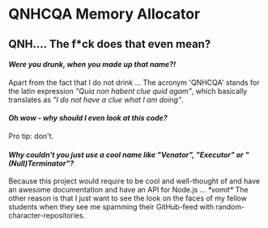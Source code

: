 # QNHCQA Memory Allocator

## QNH.... The f*ck does that even mean?
#### _Were you drunk, when you made up that name?!_
Apart from the fact that I do not drink ... The acronym 'QNHCQA' stands for  the latin expression _"Quia non habent clue quid agam"_, which basically translates as _"I do not have a clue what I am doing"_.

#### _Oh wow - why should I even look at this code?_
Pro tip: don't.

#### _Why couldn't you just use a cool name like "Venator", "Executor" or "(Null)Terminator"?_
Because this project would require to be cool and well-thought of and have an awesome documentation and have an API for Node.js ... _\*vomit\*_
The other reason is that I just want to see the look on the faces of my fellow students when they see me spamming their GitHub-feed with random-character-repositories.
